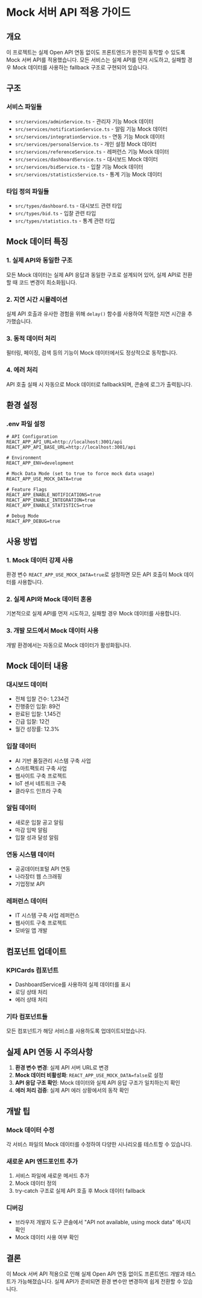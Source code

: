 # Mock 서버 API 적용 가이드

## 개요

이 프로젝트는 실제 Open API 연동 없이도 프론트엔드가 완전히 동작할 수 있도록 Mock 서버 API를 적용했습니다. 모든 서비스는 실제 API를 먼저 시도하고, 실패할 경우 Mock 데이터를 사용하는 fallback 구조로 구현되어 있습니다.

## 구조

### 서비스 파일들

- `src/services/adminService.ts` - 관리자 기능 Mock 데이터
- `src/services/notificationService.ts` - 알림 기능 Mock 데이터
- `src/services/integrationService.ts` - 연동 기능 Mock 데이터
- `src/services/personalService.ts` - 개인 설정 Mock 데이터
- `src/services/referenceService.ts` - 레퍼런스 기능 Mock 데이터
- `src/services/dashboardService.ts` - 대시보드 Mock 데이터
- `src/services/bidService.ts` - 입찰 기능 Mock 데이터
- `src/services/statisticsService.ts` - 통계 기능 Mock 데이터

### 타입 정의 파일들

- `src/types/dashboard.ts` - 대시보드 관련 타입
- `src/types/bid.ts` - 입찰 관련 타입
- `src/types/statistics.ts` - 통계 관련 타입

## Mock 데이터 특징

### 1. 실제 API와 동일한 구조
모든 Mock 데이터는 실제 API 응답과 동일한 구조로 설계되어 있어, 실제 API로 전환할 때 코드 변경이 최소화됩니다.

### 2. 지연 시간 시뮬레이션
실제 API 호출과 유사한 경험을 위해 `delay()` 함수를 사용하여 적절한 지연 시간을 추가했습니다.

### 3. 동적 데이터 처리
필터링, 페이징, 검색 등의 기능이 Mock 데이터에서도 정상적으로 동작합니다.

### 4. 에러 처리
API 호출 실패 시 자동으로 Mock 데이터로 fallback되며, 콘솔에 로그가 출력됩니다.

## 환경 설정

### .env 파일 설정

```env
# API Configuration
REACT_APP_API_URL=http://localhost:3001/api
REACT_APP_API_BASE_URL=http://localhost:3001/api

# Environment
REACT_APP_ENV=development

# Mock Data Mode (set to true to force mock data usage)
REACT_APP_USE_MOCK_DATA=true

# Feature Flags
REACT_APP_ENABLE_NOTIFICATIONS=true
REACT_APP_ENABLE_INTEGRATION=true
REACT_APP_ENABLE_STATISTICS=true

# Debug Mode
REACT_APP_DEBUG=true
```

## 사용 방법

### 1. Mock 데이터 강제 사용
환경 변수 `REACT_APP_USE_MOCK_DATA=true`로 설정하면 모든 API 호출이 Mock 데이터를 사용합니다.

### 2. 실제 API와 Mock 데이터 혼용
기본적으로 실제 API를 먼저 시도하고, 실패할 경우 Mock 데이터를 사용합니다.

### 3. 개발 모드에서 Mock 데이터 사용
개발 환경에서는 자동으로 Mock 데이터가 활성화됩니다.

## Mock 데이터 내용

### 대시보드 데이터
- 전체 입찰 건수: 1,234건
- 진행중인 입찰: 89건
- 완료된 입찰: 1,145건
- 긴급 입찰: 12건
- 월간 성장률: 12.3%

### 입찰 데이터
- AI 기반 품질관리 시스템 구축 사업
- 스마트팩토리 구축 사업
- 웹사이트 구축 프로젝트
- IoT 센서 네트워크 구축
- 클라우드 인프라 구축

### 알림 데이터
- 새로운 입찰 공고 알림
- 마감 임박 알림
- 입찰 성과 달성 알림

### 연동 시스템 데이터
- 공공데이터포털 API 연동
- 나라장터 웹 스크래핑
- 기업정보 API

### 레퍼런스 데이터
- IT 시스템 구축 사업 레퍼런스
- 웹사이트 구축 프로젝트
- 모바일 앱 개발

## 컴포넌트 업데이트

### KPICards 컴포넌트
- DashboardService를 사용하여 실제 데이터를 표시
- 로딩 상태 처리
- 에러 상태 처리

### 기타 컴포넌트들
모든 컴포넌트가 해당 서비스를 사용하도록 업데이트되었습니다.

## 실제 API 연동 시 주의사항

1. **환경 변수 변경**: 실제 API 서버 URL로 변경
2. **Mock 데이터 비활성화**: `REACT_APP_USE_MOCK_DATA=false`로 설정
3. **API 응답 구조 확인**: Mock 데이터와 실제 API 응답 구조가 일치하는지 확인
4. **에러 처리 검증**: 실제 API 에러 상황에서의 동작 확인

## 개발 팁

### Mock 데이터 수정
각 서비스 파일의 Mock 데이터를 수정하여 다양한 시나리오를 테스트할 수 있습니다.

### 새로운 API 엔드포인트 추가
1. 서비스 파일에 새로운 메서드 추가
2. Mock 데이터 정의
3. try-catch 구조로 실제 API 호출 후 Mock 데이터 fallback

### 디버깅
- 브라우저 개발자 도구 콘솔에서 "API not available, using mock data" 메시지 확인
- Mock 데이터 사용 여부 확인

## 결론

이 Mock 서버 API 적용으로 인해 실제 Open API 연동 없이도 프론트엔드 개발과 테스트가 가능해졌습니다. 실제 API가 준비되면 환경 변수만 변경하여 쉽게 전환할 수 있습니다.